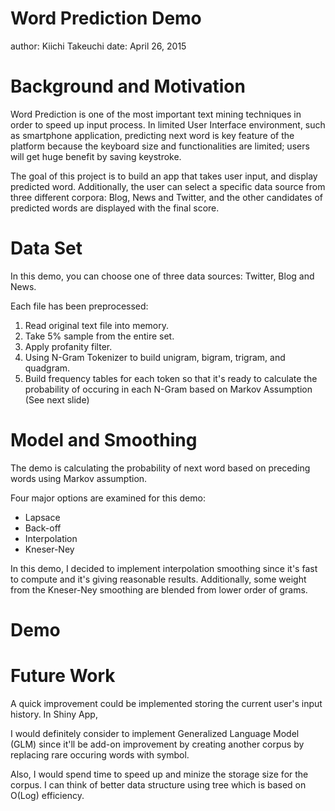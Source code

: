 Word Prediction Demo
========================================================
author: Kiichi Takeuchi
date: April 26, 2015

Background and Motivation
========================================================

Word Prediction is one of the most important text mining techniques in order to speed up input process. In limited User Interface environment, such as smartphone application, predicting next word is key feature of the platform because the keyboard size and functionalities are limited; users will get huge benefit by saving keystroke.

The goal of this project is to build an app that takes user input, and display predicted word. Additionally, the user can select a specific data source from three different corpora: Blog, News and Twitter, and the other candidates of predicted words are displayed with the final score.

Data Set
========================================================

In this demo, you can choose one of three data sources: Twitter, Blog and News.

Each file has been preprocessed:

1. Read original text file into memory.
1. Take 5% sample from the entire set.
1. Apply profanity filter.
1. Using N-Gram Tokenizer to build unigram, bigram, trigram, and quadgram.
1. Build frequency tables for each token so that it's ready to calculate the probability of occuring in each N-Gram based on Markov Assumption (See next slide)


Model and Smoothing
========================================================

The demo is calculating the probability of next word based on preceding words using Markov assumption.

Four major options are examined for this demo: 

* Lapsace 
* Back-off
* Interpolation
* Kneser-Ney

In this demo, I decided to implement interpolation smoothing since it's fast to compute and it's giving reasonable results. Additionally, some weight from the Kneser-Ney smoothing are blended from lower order of grams.

Demo
========================================================


Future Work
========================================================

A quick improvement could be implemented storing the current user's input history. In Shiny App, 

I would definitely consider to implement Generalized Language Model (GLM) since it'll be add-on improvement by creating another corpus by replacing rare occuring words with <UNK> symbol. 

Also, I would spend time to speed up and minize the storage size for the corpus. I can think of better data structure using tree which is based on O(Log) efficiency.







